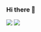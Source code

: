### Hi there 👋





<a>
<picture>
  <source
    srcset="https://github-readme-stats.vercel.app/api?username=2Pillows&show_icons=true&theme=city_lights&hide_rank=true"
    media="(prefers-color-scheme: dark)"
  />
  <source
    srcset="https://github-readme-stats.vercel.app/api?username=2Pillows&show_icons=true&hide_rank=true"
    media="(prefers-color-scheme: light), (prefers-color-scheme: no-preference)"
  />
  <img src="https://github-readme-stats.vercel.app/api?username=2Pillows&show_icons=true&hide_rank=true" />
</picture>
</a>
<picture>
  <source
    srcset="https://github-readme-stats.vercel.app/api?username=2Pillows&show_icons=true&theme=rose_pine&hide_rank=true"
    media="(prefers-color-scheme: dark)"
  />
  <source
    srcset="https://github-readme-stats.vercel.app/api?username=2Pillows&show_icons=true&theme=shadow_blue&hide_rank=true"
    media="(prefers-color-scheme: light), (prefers-color-scheme: no-preference)"
  />
  <img src="https://github-readme-stats.vercel.app/api?username=2Pillows&show_icons=true&hide_rank=true" />
</picture>
</a>

<!-- <a href="https://github.com/anuraghazra/convoychat">
  <img height=150 align="center" src="https://github-readme-stats.vercel.app/api/top-langs?username=2Pillows&theme=github_dark_dimmed&layout=compact" />
</a> -->

<!-- <a href="https://github.com/anuraghazra/github-readme-stats">
  <img height=150 align="center" src="https://github-readme-stats.vercel.app/api?username=2Pillows&theme=dark&hide_rank=true" />
</a> -->

<!--
**2Pillows/2Pillows** is a ✨ _special_ ✨ repository because its `README.md` (this file) appears on your GitHub profile.

Here are some ideas to get you started:

- 🔭 I’m currently working on ...
- 🌱 I’m currently learning ...
- 👯 I’m looking to collaborate on ...
- 🤔 I’m looking for help with ...
- 💬 Ask me about ...
- 📫 How to reach me: ...
- 😄 Pronouns: ...
- ⚡ Fun fact: ...
-->
